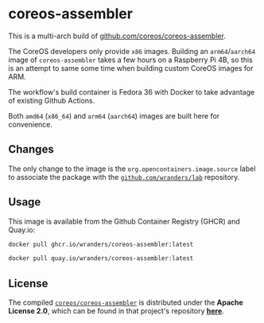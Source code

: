 # coreos-assembler

This is a multi-arch build of
[github.com/coreos/coreos-assembler](https://github.com/coreos/coreos-assembler).

The CoreOS developers only provide `x86` images. Building an `arm64`/`aarch64`
image of `coreos-assembler` takes a few hours on a Raspberry Pi 4B, so this is
an attempt to same some time when building custom CoreOS images for ARM.

The workflow's build container is Fedora 36 with Docker to take advantage of
existing Github Actions.

Both `amd64` (`x86_64`) and `arm64` (`aarch64`) images are built here for
convenience.

## Changes

The only change to the image is the `org.opencontainers.image.source` label to
associate the package with the
[`github.com/wranders/lab`](https://github.com/wranders/lab) repository.

## Usage

This image is available from the Github Container Registry (GHCR) and Quay.io:

```sh
docker pull ghcr.io/wranders/coreos-assembler:latest
```

```sh
docker pull quay.io/wranders/coreos-assembler:latest
```

## License

The compiled
[`coreos/coreos-assembler`](https://github.com/coreos/coreos-assembler) is
distributed under the **Apache License 2.0**, which can be found in that
project's repository
**[here](https://github.com/coreos/coreos-assembler/blob/main/LICENSE)**.
